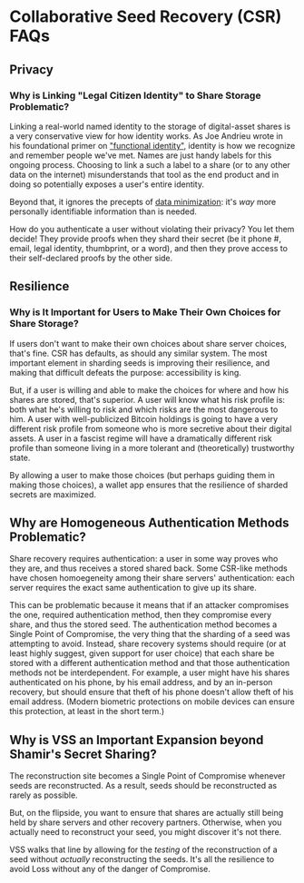 # Collaborative Seed Recovery (CSR) FAQs

## Privacy

### Why is Linking "Legal Citizen Identity" to Share Storage Problematic?

Linking a real-world named identity to the storage of digital-asset shares is a very conservative view for how identity works. As 
Joe Andrieu wrote in his foundational primer on ["functional identity"](https://github.com/WebOfTrustInfo/rwot12-cologne/blob/main/advance-readings/functional-identity-primer.md), identity is how we recognize and remember people we've met. Names are just handy labels for this ongoing process. Choosing to link a such a label to a share (or to any other data on the internet) misunderstands that tool as the end product and in doing so potentially exposes a user's entire identity. 

Beyond that, it ignores the precepts of [data minimization](https://www.blockchaincommons.com/musings/musings-data-minimization/): it's _way_ more personally identifiable information than is needed.

How do you authenticate a user without violating their privacy? You let them decide! They provide proofs when they shard their secret (be it phone #, email, legal identity, thumbprint, or a word), and then they prove access to their self-declared proofs by the other side.

## Resilience

### Why is It Important for Users to Make Their Own Choices for Share Storage?

If users don't want to make their own choices about share server choices, that's fine. CSR has defaults, as should any similar system. The most important element in sharding seeds is improving their resilience, and making that difficult defeats the purpose: accessibility is king.

But, if a user is willing and able to make the choices for where and how his shares are stored, that's superior. A user will know what his risk profile is: both what he's willing to risk and which risks are the most dangerous to him. A user with well-publicized Bitcoin holdings is going to have a very different risk profile from someone who is more secretive about their digital assets. A user in a fascist regime will have a dramatically different risk profile than someone living in a more tolerant and (theoretically) trustworthy state.

By allowing a user to make those choices (but perhaps guiding them in making those choices), a wallet app ensures that the resilience of sharded secrets are maximized.

## Why are Homogeneous Authentication Methods Problematic?

Share recovery requires authentication: a user in some way proves who they are, and thus receives a stored shared back. Some CSR-like methods have chosen homoegeneity among their share servers' authentication: each server requires the exact same authentication to give up its share.

This can be problematic because it means that if an attacker compromises the one, required authentication method, then they compromise every share, and thus the stored seed. The authentication method becomes a Single Point of Compromise, the very thing that the sharding of a seed was attempting to avoid. Instead, share recovery systems should require (or at least highly suggest, given support for user choice) that each share be stored with a different authentication method and that those authentication methods not be interdependent. For example, a user might have his shares authenticated on his phone, by his email address, and by an in-person recovery, but should ensure that theft of his phone doesn't allow theft of his email address. (Modern biometric protections on mobile devices can ensure this protection, at least in the short term.)

## Why is VSS an Important Expansion beyond Shamir's Secret Sharing?

The reconstruction site becomes a Single Point of Compromise whenever seeds are reconstructed. As a result, seeds should be reconstructed as rarely as possible.

But, on the flipside, you want to ensure that shares are actually still being held by share servers and other recovery partners. Otherwise, when you actually need to reconstruct your seed, you might discover it's not there.

VSS walks that line by allowing for the _testing_ of the reconstruction of a seed without _actually_ reconstructing the seeds. It's all the resilience to avoid Loss without any of the danger of Compromise.
